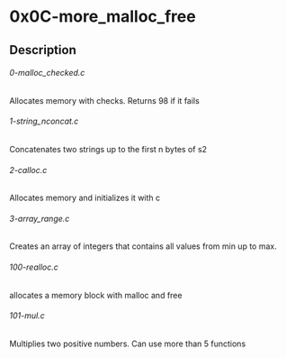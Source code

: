 <h1>0x0C-more_malloc_free</h1>

## Description
<h6>0-malloc_checked.c</h6>
	Allocates memory with checks. Returns 98 if it fails

<h6>1-string_nconcat.c</h6>
	Concatenates two strings up to the first n bytes of s2

<h6>2-calloc.c</h6>
	Allocates memory and initializes it with c

<h6>3-array_range.c</h6>
	Creates an array of integers that contains all values from min up to max.

<h6>100-realloc.c</h6>
	allocates a memory block with malloc and free

<h6>101-mul.c</h6>
	Multiplies two positive numbers. Can use more than 5 functions
